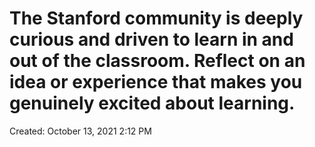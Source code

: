 # The Stanford community is deeply curious and driven to learn in and out of the classroom. Reflect on an idea or experience that makes you genuinely excited about learning.

Created: October 13, 2021 2:12 PM